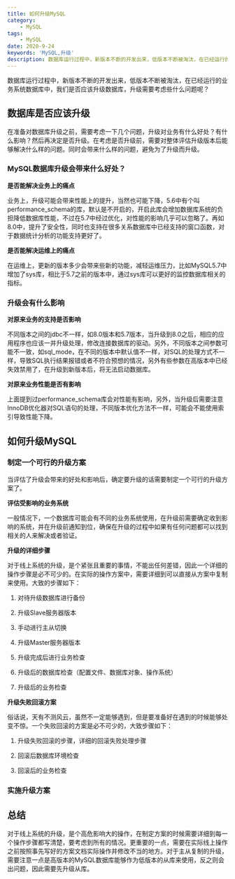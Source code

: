 ```yaml
---
title: 如何升级MySQL
category: 
	- MySQL
tags:
	- MySQL
date: 2020-9-24
keywords: 'MySQL,升级'
description: 数据库运行过程中，新版本不断的开发出来，低版本不断被淘汰，在已经运行的业务系统数据库中，我们是否应该升级数据库，升级需要考虑些什么问题呢？
---
```


数据库运行过程中，新版本不断的开发出来，低版本不断被淘汰，在已经运行的业务系统数据库中，我们是否应该升级数据库，升级需要考虑些什么问题呢？

## 数据库是否应该升级

在准备对数据库升级之前，需要考虑一下几个问题，升级对业务有什么好处？有什么影响？然后再决定是否升级。在考虑是否升级前，需要对整体评估升级版本后能够解决什么样的问题。同时会带来什么样的问题，避免为了升级而升级。

### MySQL数据库升级会带来什么好处？

**是否能解决业务上的痛点**

业务上，升级可能会带来性能上的提升，当然也可能下降，5.6中有个叫performance_schema的库，默认是不开启的，开启此库会增加数据库系统的负担降低数据库性能，不过在5.7中经过优化，对性能的影响几乎可以忽略了。再如8.0中，提升了安全性，同时也支持在很多关系数据库中已经支持的窗口函数，对于数据统计分析的功能支持更好了。

**是否能解决运维上的痛点**

在运维上，更新的版本多少会带来些新的功能，减轻运维压力，比如MySQL5.7中增加了sys库，相比于5.7之前的版本中，通过sys库可以更好的监控数据库相关的指标。

### 升级会有什么影响

**对原来业务的支持是否影响**

不同版本之间的jdbc不一样，如8.0版本和5.7版本，当升级到8.0之后，相应的应用程序也应该一并升级处理，修改连接数据库的驱动。另外，不同版本之间参数可能不一致，如sql_mode，在不同的版本中默认值不一样，对SQL的处理方式不一样，导致SQL执行结果报错或者不符合预想的情况，另外有些参数在高版本中已经失效禁用了，在升级到新版本后，将无法启动数据库。

**对原来业务性能是否有影响**

上面提到过performance_schema库会对性能有影响，另外，当升级后需要注意InnoDB优化器对SQL语句的处理，不同版本优化方法不一样，可能会不能使用索引导致性能下降。

## 如何升级MySQL

### 制定一个可行的升级方案

当评估了升级会带来的好处和影响后，确定要升级的话需要制定一个可行的升级方案了。

**评估受影响的业务系统**

一般情况下，一个数据库可能会有不同的业务系统使用，在升级前需要确定收到影响的系统，并在升级前通知到位，确保在升级的过程中如果有任何问题都可以找到相关的人来解决或者验证。

**升级的详细步骤**

对于线上系统的升级，是个紧张且重要的事情，不能出任何差错，因此一个详细的操作步骤是必不可少的。在实际的操作方案中，需要详细到可以直接从方案中复制来使用。大致的步骤如下：

1. 对待升级数据库进行备份

2. 升级Slave服务器版本

3. 手动进行主从切换

4. 升级Master服务器版本

5. 升级完成后进行业务检查

6. 升级后的数据库检查（配置文件、数据库对象、操作系统）

7. 升级后的业务检查

**升级失败回滚方案**

俗话说，天有不测风云，虽然不一定能够遇到，但是要准备好在遇到的时候能够处变不惊。一个失败回滚的方案是必不可少的，大致步骤如下：

1. 升级失败回滚的步骤，详细的回滚失败处理步骤

2. 回滚后数据库环境检查

3. 回滚后的业务检查

### 实施升级方案

## 总结

对于线上系统的升级，是个高危影响大的操作，在制定方案的时候需要详细到每一个操作步骤都写清楚，要考虑到所有的情况。更重要的一点，需要在实际线上操作之前按照事先写好的方案文档实际操作并修改不当的地方。对于主从复制的升级，需要注意一点是高版本的MySQL数据库能够作为低版本的从库来使用，反之则会出问题，因此需要先升级从库。

 